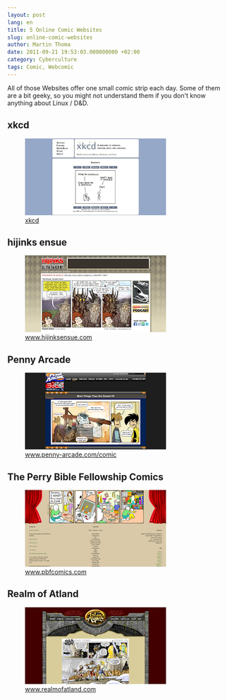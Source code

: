 ```yaml
---
layout: post
lang: en
title: 5 Online Comic Websites
slug: online-comic-websites
author: Martin Thoma
date: 2011-09-21 19:53:03.000000000 +02:00
category: Cyberculture
tags: Comic, Webcomic
---
```

All of those Websites offer one small comic strip each day. Some of them are a bit geeky, so you might not understand them if you don't know anything about Linux / D&amp;D.
<h2>xkcd</h2>
<figure class="aligncenter">
            <a href="../images/2011/09/xkcd.png"><img src="../images/2011/09/xkcd.png" alt="xkcd" style="max-width:320px;max-height:174px;" class="size-medium"/></a>
            <figcaption class="text-center"><a href='http://xkcd.com/'>xkcd</a></figcaption>
        </figure>

<h2>hijinks ensue</h2>
<figure class="aligncenter">
            <a href="../images/2011/09/hijinksensue.png"><img src="../images/2011/09/hijinksensue.png" alt="hijinks ensue" style="max-width:320px;max-height:174px;" class="size-medium"/></a>
            <figcaption class="text-center"><a href='http://hijinksensue.com/2011/01/11/failed-enterprises/' rel='nofollow'>www.hijinksensue.com</a></figcaption>
        </figure>

<h2>Penny Arcade</h2>
<figure class="aligncenter">
            <a href="../images/2011/09/penny-arcade.png"><img src="../images/2011/09/penny-arcade.png" alt="Penny Arcade" style="max-width:320px;max-height:174px;" class="size-medium"/></a>
            <figcaption class="text-center"><a href='http://www.penny-arcade.com/comic/2010/10/13/' rel='nofollow'>www.penny-arcade.com/comic</a></figcaption>
        </figure>

<h2>The Perry Bible Fellowship Comics</h2>
<figure class="aligncenter">
            <a href="../images/2011/09/pbfcomics.png"><img src="../images/2011/09/pbfcomics.png" alt="The Perry Bible Fellowship Comics" style="max-width:320px;max-height:174px;" class="size-medium"/></a>
            <figcaption class="text-center"><a href='http://www.pbfcomics.com/' rel='nofollow'>www.pbfcomics.com</a></figcaption>
        </figure>

<h2>Realm of Atland</h2>
<figure class="aligncenter">
            <a href="../images/2011/09/realm-of-atland.png"><img src="../images/2011/09/realm-of-atland.png" alt="Realm of Atland" style="max-width:320px;max-height:174px;" class="size-medium"/></a>
            <figcaption class="text-center"><a href='http://www.realmofatland.com/?p=235' rel='nofollow'>www.realmofatland.com</a></figcaption>
        </figure>

